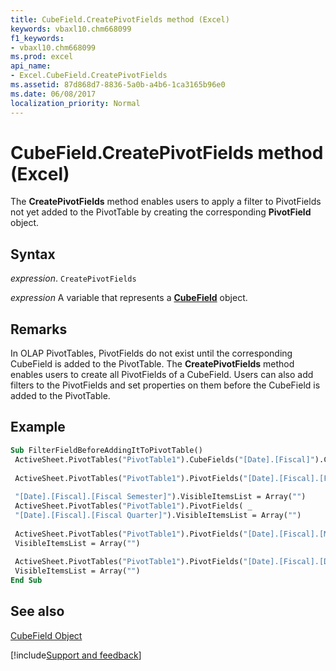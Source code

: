 ```yaml
---
title: CubeField.CreatePivotFields method (Excel)
keywords: vbaxl10.chm668099
f1_keywords:
- vbaxl10.chm668099
ms.prod: excel
api_name:
- Excel.CubeField.CreatePivotFields
ms.assetid: 87d868d7-8836-5a0b-a4b6-1ca3165b96e0
ms.date: 06/08/2017
localization_priority: Normal
---
```



# CubeField.CreatePivotFields method (Excel)

 The **CreatePivotFields** method enables users to apply a filter to PivotFields not yet added to the PivotTable by creating the corresponding **PivotField** object.


## Syntax

_expression_. `CreatePivotFields`

_expression_ A variable that represents a **[CubeField](Excel.CubeField.md)** object.


## Remarks

In OLAP PivotTables, PivotFields do not exist until the corresponding CubeField is added to the PivotTable. The  **CreatePivotFields** method enables users to create all PivotFields of a CubeField. Users can also add filters to the PivotFields and set properties on them before the CubeField is added to the PivotTable.


## Example


```vb
Sub FilterFieldBeforeAddingItToPivotTable() 
 ActiveSheet.PivotTables("PivotTable1").CubeFields("[Date].[Fiscal]").CreatePivotFields 
 
 ActiveSheet.PivotTables("PivotTable1").PivotFields("[Date].[Fiscal].[Fiscal Year]").VisibleItemsList = 
 
 "[Date].[Fiscal].[Fiscal Semester]").VisibleItemsList = Array("") 
 ActiveSheet.PivotTables("PivotTable1").PivotFields( _ 
 "[Date].[Fiscal].[Fiscal Quarter]").VisibleItemsList = Array("") 
 
 ActiveSheet.PivotTables("PivotTable1").PivotFields("[Date].[Fiscal].[Month]"). _ 
 VisibleItemsList = Array("") 
 
 ActiveSheet.PivotTables("PivotTable1").PivotFields("[Date].[Fiscal].[Date]"). _ 
 VisibleItemsList = Array("") 
End Sub
```


## See also


[CubeField Object](Excel.CubeField.md)

[!include[Support and feedback](~/includes/feedback-boilerplate.md)]